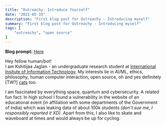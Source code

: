 ```yaml
---
title: "Outreachy: Introduce Yourself"
date: "2021-05-19"
description: "First blog post for Outreachy - Introducing myself"
summary: "First blog post for Outreachy - Introducing myself"
tags: [
    "outreachy", "open source"
]
---
```


**Blog prompt:** [Here](https://www.outreachy.org/docs/internship/#blog-week-1)

Hey fellow human/bot!\
I am Kshitijaa Jaglan - an undergraduate research student at [International Insitute of Information Technology](https://www.iiit.ac.in/). My interests lie in AI/ML, ethics, philosophy, human computer interaction, open source, oh and yes definitely \[TW?\] [cats](https://cataas.com/cat/gif) too.

I am fascinated by everything space, quantum and cybersecurity. A related fun fact: In high school I found a vulnerability in the website of an educational event (in affiliation with some departments of the Government of India) which was leaking data of about 100k students *(don't sue me, I responsibly reported it XD)*. Apart from this, I also like to skate and waveboard at times and would always be up for cycling.
